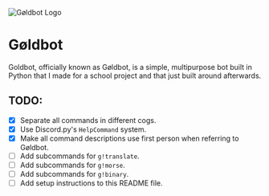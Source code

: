 ![Gøldbot Logo](https://i.imgur.com/8bOl5gU.png)

# Gøldbot

Goldbot, officially known as Gøldbot, is a simple, multipurpose bot built in Python that I made for a school project and that just built around afterwards.

## TODO:
- [x] Separate all commands in different cogs.
- [x] Use Discord.py's `HelpCommand` system.
- [x] Make all command descriptions use first person when referring to Gøldbot.
- [ ] Add subcommands for `g!translate`.
- [ ] Add subcommands for `g!morse`.
- [ ] Add subcommands for `g!binary`.
- [ ] Add setup instructions to this README file.
